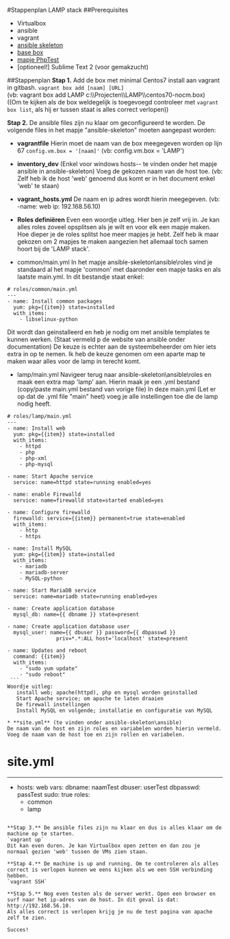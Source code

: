 #Stappenplan LAMP stack
##Prerequisites
  * Virtualbox
  * ansible
  * vagrant
  * [ansible skeleton](https://github.com/bertvv/ansible-skeleton)
  * [base box](https://www.dropbox.com/s/gmvwuv2rwn8mb4u/centos70-nocm.box?dl=0)
  * [mapje PhpTest]()
  * [optioneel!] Sublime Text 2 (voor gemakzucht)

##Stappenplan
**Stap 1.** Add de box met minimal Centos7 install aan vagrant in gitbash.
	`vagrant box add [naam] [URL]`  
	(vb: vagrant box add LAMP c:\\\\Projecten\\\\LAMP\\\\centos70-nocm.box)  
	((Om te kijken als de box weldegelijk is toegevoegd controleer met `vagrant box list`, als hij er tussen staat is alles correct verlopen))

**Stap 2.** De ansible files zijn nu klaar om geconfigureerd te worden.
De volgende files in het mapje "ansible-skeleton" moeten aangepast worden:
  * **vagrantfile**
Hierin moet de naam van de box meegegeven worden op lijn 67 `config.vm.box = '[naam]'`
  (vb:  config.vm.box = 'LAMP')  

  * **inventory_dev** (Enkel voor windows hosts-- te vinden onder het mapje ansible in ansible-skeleton)
Voeg de gekozen naam van de host toe.
(vb: Zelf heb ik de host 'web' genoemd dus komt er in het document enkel 'web' te staan)

  * **vagrant_hosts.yml**
De naam en ip adres wordt hierin meegegeven.
(vb: -name: web
      ip: 192.168.56.10)

  * **Roles definiëren**
Even een woordje uitleg. Hier ben je zelf vrij in. Je kan alles roles zoveel opsplitsen als je wilt en voor elk een mapje maken. Hoe dieper je de roles splitst hoe meer mapjes je hebt. Zelf heb ik maar gekozen om 2 mapjes te maken aangezien het allemaal toch samen hoort bij de 'LAMP stack'.
   * common/main.yml
   In het mapje ansible-skeleton\ansible\roles vind je standaard al het mapje 'common' met daaronder een mapje tasks en als     laatste main.yml.
   In dit bestandje staat enkel:
   ```
   # roles/common/main.yml
   ---
   - name: Install common packages
     yum: pkg={{item}} state=installed
     with_items:
       - libselinux-python
   ```
   Dit wordt dan geinstalleerd en heb je nodig om met ansible templates te kunnen werken. (Staat vermeld p de website van   ansible onder documentation)
   De keuze is echter aan de systeembeheerder om hier iets extra in op te nemen. Ik heb de keuze genomen om een aparte map te    maken waar alles voor de lamp in terecht komt.

   * lamp/main.yml
   Navigeer terug naar ansible-skeleton\ansible\roles en maak een extra map 'lamp' aan. Hierin maak je een .yml bestand      (copy/paste main.yml bestand van vorige file)
   In deze main.yml (Let er op dat de .yml file "main" heet) voeg je alle instellingen toe die de lamp nodig heeft.
   ```
   # roles/lamp/main.yml
   ---
   - name: Install web
     yum: pkg={{item}} state=installed
     with_items:
       - httpd
       - php
       - php-xml
       - php-mysql

   - name: Start Apache service
     service: name=httpd state=running enabled=yes

   - name: enable Firewalld
     service: name=firewalld state=started enabled=yes

   - name: Configure firewalld
     firewalld: service={{item}} permanent=true state=enabled
     with_items:
       - http
       - https
       
   - name: Install MySQL
     yum: pkg={{item}} state=installed
     with_items:
       - mariadb
       - mariadb-server
       - MySQL-python

   - name: Start MariaDB service
     service: name=mariadb state=running enabled=yes

   - name: Create application database
     mysql_db: name={{ dbname }} state=present

   - name: Create application database user
     mysql_user: name={{ dbuser }} password={{ dbpasswd }}
                   priv=*.*:ALL host='localhost' state=present

   - name: Updates and reboot
     command: {{item}}
     with_items:
       - "sudo yum update"
       - "sudo reboot"
    ```
   Woordje uitleg:  
      install web; apache(httpd), php en mysql worden geinstalled  
      Start Apache service; om apache te laten draaien  
      De firewall instellingen  
      Install MySQL en volgende; installatie en configuratie van MySQL

   * **site.yml** (te vinden onder ansible-skeleton\ansible)
   De naam van de host en zijn roles en variabelen worden hierin vermeld.
   Voeg de naam van de host toe en zijn rollen en variabelen.
   ```
   # site.yml
   ---
   - hosts: web
     vars: 
       dbname: naamTest
       dbuser: userTest
       dbpasswd: passTest
     sudo: true
     roles:
       - common
       - lamp
   ```

**Stap 3.** De ansible files zijn nu klaar en dus is alles klaar om de machine op te starten.
`vagrant up`
Dit kan even duren. Je kan Virtualbox open zetten en dan zou je normaal gezien 'web' tussen de VMs zien staan.

**Stap 4.** De machine is up and running. Om te controleren als alles correct is verlopen kunnen we eens kijken als we een SSH verbinding hebben.
 `vagrant SSH`

**Stap 5.** Nog even testen als de server werkt. Open een browser en surf naar het ip-adres van de host. In dit geval is dat: http://192.168.56.10.
Als alles correct is verlopen krijg je nu de test pagina van apache zelf te zien.

Succes!

